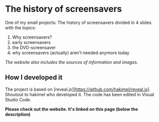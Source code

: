 # The history of screensavers
One of my small projects: The history of screensavers divided in 4 slides with the topics:
1. Why screensavers?
2. early screensavers
3. the DVD-screensaver
4. why screensavers (actually) aren't needed anymore today

*The website also includes the sources of information and images.*

## How I developed it
The project is based on [reveal.js][https://github.com/hakimel/reveal.js]. Shoutout to hakimel who developed it.
The code has been edited in Visual Studio Code.

**Please check out the website. It's linked on this page (below the description)**
